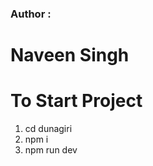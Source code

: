 <h3>Author :</h3>
<h1>Naveen Singh</h1>

<h1>To Start Project</h1>
<ol>
    <li>cd dunagiri </li>
    <li>npm i</li>
    <li>npm run dev</li>
</ol>
